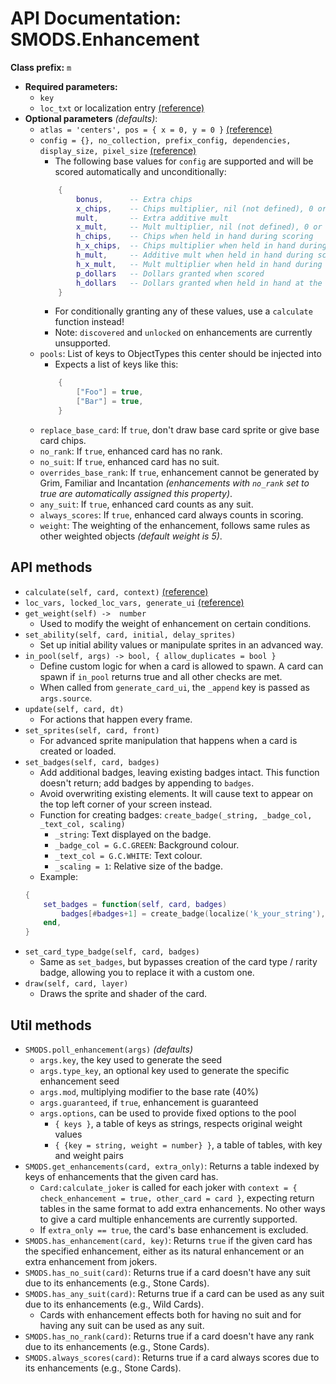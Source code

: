 # API Documentation: SMODS.Enhancement
**Class prefix:** `m`
- **Required parameters:**
    - `key`
    - `loc_txt` or localization entry [(reference)](https://github.com/Steamodded/smods/wiki/Localization)
- **Optional parameters** *(defaults)*:
    - `atlas = 'centers', pos = { x = 0, y = 0 }` [(reference)](https://github.com/Steamodded/smods/wiki/SMODS.Atlas#applying-textures-to-cards)
    - `config = {}, no_collection, prefix_config, dependencies, display_size, pixel_size` [(reference)](https://github.com/Steamodded/smods/wiki/API-Documentation#common-parameters)
        - The following base values for `config` are supported and will be scored automatically and unconditionally:
        ```lua
            {
                bonus,      -- Extra chips
                x_chips,    -- Chips multiplier, nil (not defined), 0 or 1 is treated as 1.
                mult,       -- Extra additive mult
                x_mult,     -- Mult multiplier, nil (not defined), 0 or 1 is treated as 1.
                h_chips,    -- Chips when held in hand during scoring
                h_x_chips,  -- Chips multiplier when held in hand during scoring, nil (not defined), 0 or 1 is treated as 1.
                h_mult,     -- Additive mult when held in hand during scoring
                h_x_mult,   -- Mult multiplier when held in hand during scoring, nil (not defined), 0 or 1 is treated as 1.
                p_dollars   -- Dollars granted when scored
                h_dollars   -- Dollars granted when held in hand at the end of the round
            }
        ```
        - For conditionally granting any of these values, use a `calculate` function instead!
        - Note: `discovered` and `unlocked` on enhancements are currently unsupported.
    - `pools`: List of keys to ObjectTypes this center should be injected into
		-  Expects a list of keys like this:
		```lua
			{
				["Foo"] = true,
				["Bar"] = true,
			}
		```
    - `replace_base_card`: If `true`, don't draw base card sprite or give base card chips.
    - `no_rank`: If `true`, enhanced card has no rank.
    - `no_suit`: If `true`, enhanced card has no suit.
    - `overrides_base_rank`: If `true`, enhancement cannot be generated by Grim, Familiar and Incantation *(enhancements with `no_rank` set to true are automatically assigned this property)*.
    - `any_suit`: If `true`, enhanced card counts as any suit.
    - `always_scores`: If `true`, enhanced card always counts in scoring.
	- `weight`: The weighting of the enhancement, follows same rules as other weighted objects *(default weight is 5)*.

## API methods
- `calculate(self, card, context)` [(reference)](https://github.com/Steamodded/smods/wiki/Calculate-Functions)
- `loc_vars, locked_loc_vars, generate_ui` [(reference)](https://github.com/Steamodded/smods/wiki/Localization#Localization-functions)
- `get_weight(self) ->  number `
    - Used to modify the weight of enhancement on certain conditions.
- `set_ability(self, card, initial, delay_sprites)`
    - Set up initial ability values or manipulate sprites in an advanced way.
-  `in_pool(self, args) -> bool, { allow_duplicates = bool }`
    - Define custom logic for when a card is allowed to spawn. A card can spawn if `in_pool` returns true and all other checks are met.
    - When called from `generate_card_ui`, the `_append` key is passed as `args.source`.
- `update(self, card, dt)`
    - For actions that happen every frame.
- `set_sprites(self, card, front)`
    - For advanced sprite manipulation that happens when a card is created or loaded.
- `set_badges(self, card, badges)`
    - Add additional badges, leaving existing badges intact. This function doesn't return; add badges by appending to `badges`.
    - Avoid overwriting existing elements. It will cause text to appear on the top left corner of your screen instead.
    - Function for creating badges: `create_badge(_string, _badge_col, _text_col, scaling)`
        - `_string`: Text displayed on the badge.
        - `_badge_col = G.C.GREEN`: Background colour.
        - `_text_col = G.C.WHITE`: Text colour.
        - `_scaling = 1`: Relative size of the badge.
    - Example:
    ```lua
    {
        set_badges = function(self, card, badges)
            badges[#badges+1] = create_badge(localize('k_your_string'), G.C.RED, G.C.BLACK, 1.2 )
        end,
    }
    ```
- `set_card_type_badge(self, card, badges)`
    - Same as `set_badges`, but bypasses creation of the card type / rarity badge, allowing you to replace it with a custom one.
- `draw(self, card, layer)`
    - Draws the sprite and shader of the card.

## Util methods
- `SMODS.poll_enhancement(args)` *(defaults)*
    - `args.key`, the key used to generate the seed
    - `args.type_key`, an optional key used to generate the specific enhancement seed
    - `args.mod`, multiplying modifier to the base rate (40%)
    - `args.guaranteed`, if `true`, enhancement is guaranteed
    - `args.options`, can be used to provide fixed options to the pool
        - `{ keys }`, a table of keys as strings, respects original weight values
        - `{ {key = string, weight = number} }`, a table of tables, with key and weight pairs
- `SMODS.get_enhancements(card, extra_only)`: Returns a table indexed by keys of enhancements that the given card has.
    - `Card:calculate_joker` is called for each joker with `context = { check_enhancement = true, other_card = card }`, expecting return tables in the same format to add extra enhancements. No other ways to give a card multiple enhancements are currently supported.
    - If `extra_only == true`, the card's base enhancement is excluded.
- `SMODS.has_enhancement(card, key)`: Returns `true` if the given card has the specified enhancement, either as its natural enhancement or an extra enhancement from jokers.
- `SMODS.has_no_suit(card)`: Returns true if a card doesn't have any suit due to its enhancements (e.g., Stone Cards).
- `SMODS.has_any_suit(card)`: Returns true if a card can be used as any suit due to its enhancements (e.g., Wild Cards).
    - Cards with enhancement effects both for having no suit and for having any suit can be used as any suit.
- `SMODS.has_no_rank(card)`: Returns true if a card doesn't have any rank due to its enhancements (e.g., Stone Cards).
- `SMODS.always_scores(card)`: Returns true if a card always scores due to its enhancements (e.g., Stone Cards).
